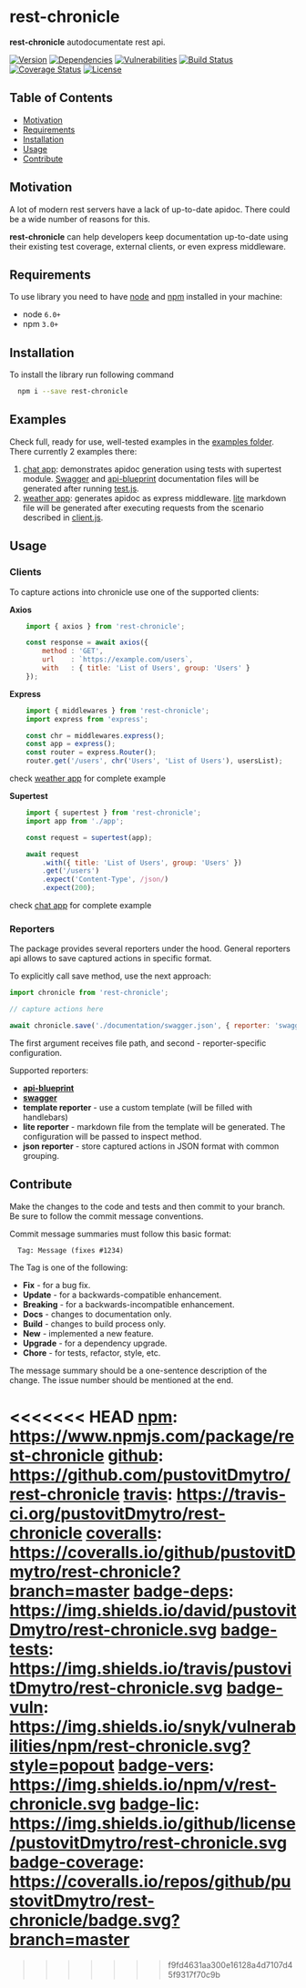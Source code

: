 # rest-chronicle
**rest-chronicle** autodocumentate rest api.

[![Version][badge-vers]][npm]
[![Dependencies][badge-deps]][npm]
[![Vulnerabilities][badge-vuln]](https://snyk.io/)
[![Build Status][badge-tests]][travis]
[![Coverage Status][badge-coverage]](https://coveralls.io/github/pustovitDmytro/rest-chronicle?branch=master)
[![License][badge-lic]][github]

## Table of Contents
  - [Motivation](#motivation)
  - [Requirements](#requirements)
  - [Installation](#installation)
  - [Usage](#usage)
  - [Contribute](#contribute)

## Motivation
A lot of modern rest servers have a lack of up-to-date apidoc. There could be a wide number of reasons for this. 

**rest-chronicle** can help developers keep documentation up-to-date using their existing test coverage, external clients, or even express middleware.

## Requirements
To use library you need to have [node](https://nodejs.org) and [npm](https://www.npmjs.com) installed in your machine:

* node `6.0+`
* npm `3.0+`

## Installation

To install the library run following command

```bash
  npm i --save rest-chronicle
```

## Examples

Check full, ready for use, well-tested examples in the [examples folder](./examples).  There currently 2 examples there:
1. [chat app](./examples/chat/app.js): demonstrates apidoc generation using tests with supertest module. [Swagger](examples/chat/documentation/swagger.json) and [api-blueprint](examples/chat/documentation/api-blueprint.md) documentation files will be generated after running [test.js](examples/chat/test.js).
2. [weather app](examples/weather/app.js): generates apidoc as express middleware. [lite](./examples/weather/documentation/api.md) markdown file will be generated after executing requests from the scenario described in [client.js](examples/weather/client.js).

## Usage

### Clients

To capture actions into chronicle use one of the supported clients:

**Axios**

```javascript
    import { axios } from 'rest-chronicle';

    const response = await axios({
        method : 'GET',
        url    : `https://example.com/users`,
        with   : { title: 'List of Users', group: 'Users' }
    });
```

**Express**

```javascript
    import { middlewares } from 'rest-chronicle';
    import express from 'express';

    const chr = middlewares.express();
    const app = express();
    const router = express.Router();
    router.get('/users', chr('Users', 'List of Users'), usersList);
```

check [weather app](./examples/weather/app.js) for complete example

**Supertest**

```javascript
    import { supertest } from 'rest-chronicle';
    import app from './app';

    const request = supertest(app);

    await request
        .with({ title: 'List of Users', group: 'Users' })
        .get('/users')
        .expect('Content-Type', /json/)
        .expect(200);
```

check [chat app](./examples/chat/test.js) for complete example

### Reporters

The package provides several reporters under the hood. General reporters api allows to save captured actions in specific format.

To explicitly call save method, use the next approach:
```javascript
import chronicle from 'rest-chronicle';

// capture actions here

await chronicle.save('./documentation/swagger.json', { reporter: 'swagger' });
```
The first argument receives file path, and second - reporter-specific configuration.

Supported reporters:
* **[api-blueprint](https://apiblueprint.org/)**
* **[swagger](https://swagger.io/)**
* **template reporter** - use a custom template (will be filled with handlebars)
* **lite reporter** - markdown file from the template will be generated. The configuration will be passed to inspect method.
* **json reporter** - store captured actions in JSON format with common grouping.

## Contribute

Make the changes to the code and tests and then commit to your branch. Be sure to follow the commit message conventions.

Commit message summaries must follow this basic format:
```
  Tag: Message (fixes #1234)
```

The Tag is one of the following:
* **Fix** - for a bug fix.
* **Update** - for a backwards-compatible enhancement.
* **Breaking** - for a backwards-incompatible enhancement.
* **Docs** - changes to documentation only.
* **Build** - changes to build process only.
* **New** - implemented a new feature.
* **Upgrade** - for a dependency upgrade.
* **Chore** - for tests, refactor, style, etc.

The message summary should be a one-sentence description of the change. The issue number should be mentioned at the end.


<<<<<<< HEAD
[npm]: https://www.npmjs.com/package/rest-chronicle
[github]: https://github.com/pustovitDmytro/rest-chronicle
[travis]: https://travis-ci.org/pustovitDmytro/rest-chronicle
[coveralls]: https://coveralls.io/github/pustovitDmytro/rest-chronicle?branch=master
[badge-deps]: https://img.shields.io/david/pustovitDmytro/rest-chronicle.svg
[badge-tests]: https://img.shields.io/travis/pustovitDmytro/rest-chronicle.svg
[badge-vuln]: https://img.shields.io/snyk/vulnerabilities/npm/rest-chronicle.svg?style=popout
[badge-vers]: https://img.shields.io/npm/v/rest-chronicle.svg
[badge-lic]: https://img.shields.io/github/license/pustovitDmytro/rest-chronicle.svg
[badge-coverage]: https://coveralls.io/repos/github/pustovitDmytro/rest-chronicle/badge.svg?branch=master
=======
[npm]: https://www.npmjs.com/package/npm-boilerplate
[github]: https://github.com/pustovitDmytro/npm-boilerplate
[travis]: https://travis-ci.org/pustovitDmytro/npm-boilerplate
[coveralls]: https://coveralls.io/github/pustovitDmytro/npm-boilerplate?branch=master
[badge-deps]: https://img.shields.io/david/pustovitDmytro/npm-boilerplate.svg
[badge-tests]: https://travis-ci.com/pustovitDmytro/npm-boilerplate.svg?branch=master
[badge-vuln]: https://img.shields.io/snyk/vulnerabilities/npm/npm-boilerplate.svg?style=popout
[badge-vers]: https://img.shields.io/npm/v/npm-boilerplate.svg
[badge-lic]: https://img.shields.io/github/license/pustovitDmytro/npm-boilerplate.svg
[badge-coverage]: https://coveralls.io/repos/github/pustovitDmytro/npm-boilerplate/badge.svg?branch=master
>>>>>>> f9fd4631aa300e16128a4d7107d45f9317f70c9b
